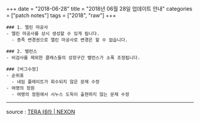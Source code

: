 +++
date = "2018-06-28"
title = "2018년 06월 28일 업데이트 안내"
categories = ["patch notes"]
tags = ["2018", "raw"]
+++

```
### 1. 엘린 마공사
- 엘린 마공사를 상시 생성할 수 있게 됩니다.
  - 종족 변경권으로 엘린 마공사로 변경은 할 수 없습니다.

### 2. 밸런스
- 비검사를 제외한 클래스들의 성장구간 밸런스가 소폭 조정됩니다.

### [버그수정]
- 순위표
  - 네임 플레이트가 회수되지 않은 문제 수정
- 여명의 정원
  - 여명의 정원에서 시누스 도둑이 출현하지 않는 문제 수정
```

----

source : [TERA 테라 | NEXON](http://tera.nexon.com/news/update/view.aspx?n4articlesn=341)
